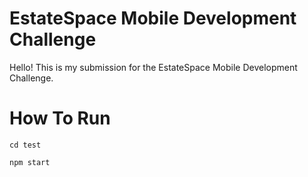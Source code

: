 # EstateSpace Mobile Development Challenge

Hello! This is my submission for the EstateSpace Mobile Development Challenge.

# How To Run
```
cd test

npm start
